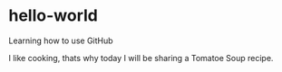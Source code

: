 # hello-world
Learning how to use GitHub

I like cooking, thats why today I will be sharing a Tomatoe Soup recipe. 
